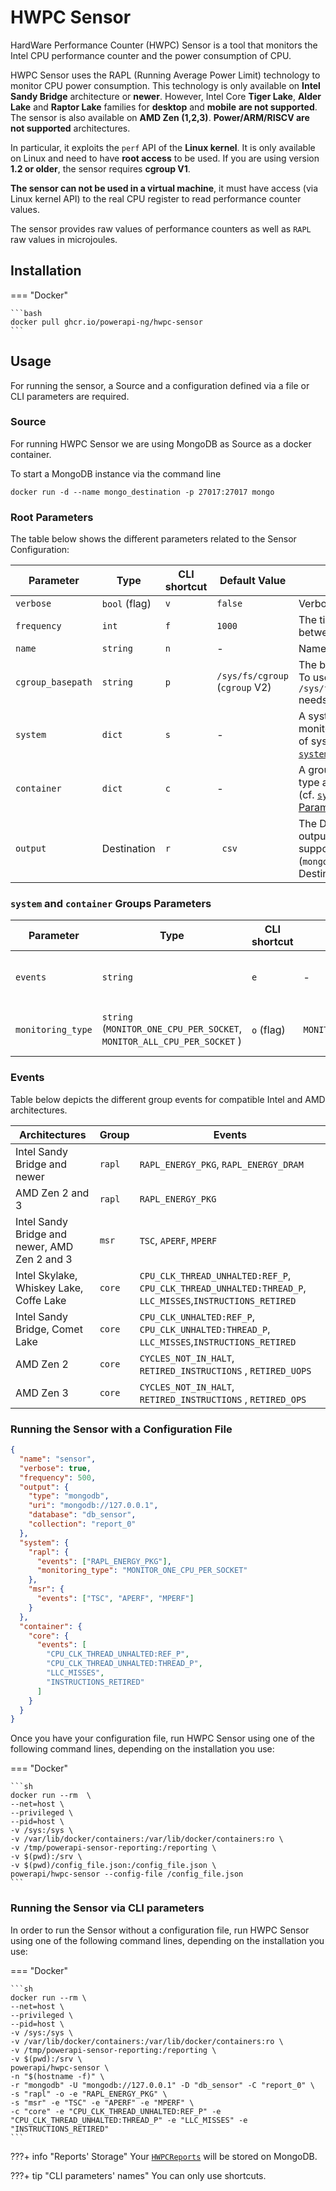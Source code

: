 # HWPC Sensor

HardWare Performance Counter (HWPC) Sensor is a tool that monitors the Intel CPU
performance counter and the power consumption of CPU.

HWPC Sensor uses the RAPL (Running Average Power Limit) technology to monitor CPU
power consumption. This technology is only available on **Intel Sandy Bridge**
architecture or **newer**. However, Intel Core **Tiger Lake**, **Alder Lake** and **Raptor Lake** families for **desktop** and **mobile** **are not supported**. The sensor is also available on **AMD Zen (1,2,3)**. **Power/ARM/RISCV are not supported** architectures.

In particular, it exploits the `perf` API of the **Linux kernel**. It is only available on Linux
and need to have **root access** to be used. If you are using version **1.2 or older**, the sensor requires **cgroup V1**.

**The sensor can not be used in a virtual machine**, it must have access (via Linux
kernel API) to the real CPU register to read performance counter values.

The sensor provides raw values of performance counters as well as `RAPL` raw values in microjoules.   

## Installation

=== "Docker"

    ```bash
    docker pull ghcr.io/powerapi-ng/hwpc-sensor
    ```

## Usage

For running the sensor, a Source and a configuration defined via a file or CLI parameters are required.

### Source

For running HWPC Sensor we are using MongoDB as Source as a docker container.

To start a MongoDB instance via the command line

```
docker run -d --name mongo_destination -p 27017:27017 mongo
```

### Root Parameters

The table below shows the different parameters related to the Sensor Configuration:

| Parameter                | Type   | CLI shortcut  | Default Value                                      | Description                             |
| -------------            | -----  | ------------- | -------------                                      | ------------------------------------    |
|`verbose`                 | `bool` (flag) | `v`             | `false`                                            | Verbose or quiet mode                   |
|`frequency`                 | `int` | `f`             | `1000`                                            | The time in milliseconds between two reports                   |
|`name`                 | `string` | `n`             | -                                            | Name of the sensor                   |
|`cgroup_basepath`                 | `string` | `p`             | `/sys/fs/cgroup` (`cgroup` V2)       |  The base path for `cgroups`. To use `cgroup` V1 `/sys/fs/cgroup/perf_event` needs to be used as value                   |
|`system`                 | `dict` | `s`             | -                                            | A system group with a monitoring type and a list of system events (cf. [`system` Group Parameters](hwpc-sensor.md#system-and-container-groups-parameters))                   |
|`container`                 | `dict` | `c`          | -                                            | A group with a monitoring type and a list of  events (cf. [`system` Group Parameters](hwpc-sensor.md#system-and-container-groups-parameters))                   |
|`output`                 | Destination | `r`             | ` csv`                                            | The Destination used as output. The Sensor only supports [MongoDB](../database/sources_destinations.md#mongodb) (`mongodb`) and [CSV](../database/sources_destinations.md#csv) (`csv`) as Destination.                    |



### `system` and `container` Groups Parameters

| Parameter                | Type   | CLI shortcut  | Default Value                                      | Description                             |
| -------------            | -----  | ------------- | -------------                                      | ------------------------------------    |
|`events`     | `string`   | `e`           | -                                             | List of events to be monitored. As CLI parameter, each event is indicated with `e`                    |
|`monitoring_type`     | `string` (`MONITOR_ONE_CPU_PER_SOCKET`, `MONITOR_ALL_CPU_PER_SOCKET` )    | `o` (flag)          |  `MONITOR_ALL_CPU_PER_SOCKET`                                             | The monitoring type. If `o` is specified as CLI parameter, `MONITOR_ONE_CPU_PER_SOCKET` is used as type   

### Events

Table below depicts the different group events for compatible Intel and AMD architectures.

| Architectures                | Group   | Events        |
| -------------               | -----   | ------------- |
|Intel Sandy Bridge and newer | `rapl`  | `RAPL_ENERGY_PKG`, `RAPL_ENERGY_DRAM`|
|AMD Zen 2 and 3 | `rapl`  | `RAPL_ENERGY_PKG`|
|Intel Sandy Bridge and newer, AMD Zen 2 and 3  | `msr`  | `TSC`, `APERF`, `MPERF`|
|Intel Skylake, Whiskey Lake, Coffe Lake| `core` | `CPU_CLK_THREAD_UNHALTED:REF_P`, `CPU_CLK_THREAD_UNHALTED:THREAD_P`, `LLC_MISSES`,`INSTRUCTIONS_RETIRED`|
|Intel Sandy Bridge, Comet Lake | `core` | `CPU_CLK_UNHALTED:REF_P`, `CPU_CLK_UNHALTED:THREAD_P`, `LLC_MISSES`,`INSTRUCTIONS_RETIRED`|
|AMD Zen 2 | `core`| `CYCLES_NOT_IN_HALT`, `RETIRED_INSTRUCTIONS` , `RETIRED_UOPS`|
|AMD Zen 3 | `core`| `CYCLES_NOT_IN_HALT`, `RETIRED_INSTRUCTIONS` , `RETIRED_OPS`|


### Running the Sensor with a Configuration File

```json
{
  "name": "sensor",
  "verbose": true,
  "frequency": 500,
  "output": {
    "type": "mongodb",
    "uri": "mongodb://127.0.0.1",
    "database": "db_sensor",
    "collection": "report_0"
  },
  "system": {
    "rapl": {
      "events": ["RAPL_ENERGY_PKG"],
      "monitoring_type": "MONITOR_ONE_CPU_PER_SOCKET"
    },
    "msr": {
      "events": ["TSC", "APERF", "MPERF"]
    }
  },
  "container": {
    "core": {
      "events": [
        "CPU_CLK_THREAD_UNHALTED:REF_P",
        "CPU_CLK_THREAD_UNHALTED:THREAD_P",
        "LLC_MISSES",
        "INSTRUCTIONS_RETIRED"
      ]
    }
  }
}
```

Once you have your configuration file, run HWPC Sensor using one of the following command lines, depending on the installation you use:

=== "Docker"

    ```sh
    docker run --rm  \
    --net=host \
    --privileged \
    --pid=host \
    -v /sys:/sys \
    -v /var/lib/docker/containers:/var/lib/docker/containers:ro \
    -v /tmp/powerapi-sensor-reporting:/reporting \
    -v $(pwd):/srv \
    -v $(pwd)/config_file.json:/config_file.json \
    powerapi/hwpc-sensor --config-file /config_file.json
    ```

### Running the Sensor via CLI parameters

In order to run the Sensor without a configuration file, run HWPC Sensor using one of the following command lines, depending on the installation you use:

=== "Docker"

    ```sh
    docker run --rm \
    --net=host \
    --privileged \
    --pid=host \
    -v /sys:/sys \
    -v /var/lib/docker/containers:/var/lib/docker/containers:ro \
    -v /tmp/powerapi-sensor-reporting:/reporting \
    -v $(pwd):/srv \
    powerapi/hwpc-sensor \
    -n "$(hostname -f)" \
    -r "mongodb" -U "mongodb://127.0.0.1" -D "db_sensor" -C "report_0" \
    -s "rapl" -o -e "RAPL_ENERGY_PKG" \
    -s "msr" -e "TSC" -e "APERF" -e "MPERF" \
    -c "core" -e "CPU_CLK_THREAD_UNHALTED:REF_P" -e "CPU_CLK_THREAD_UNHALTED:THREAD_P" -e "LLC_MISSES" -e "INSTRUCTIONS_RETIRED"
    ```



???+ info "Reports' Storage"
    Your [`HWPCReports`](../reports/reports.md#hwpc-reports) will be stored on MongoDB.

???+ tip "CLI parameters' names"
    You can only use shortcuts.
